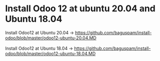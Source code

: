 # Install Odoo 12 at ubuntu 20.04 and Ubuntu 18.04

Install Odoo12 at Ubuntu 20.04 -> 
<a href="https://github.com/baguspam/install-odoo/blob/master/odoo12-ubuntu-20.04.MD">https://github.com/baguspam/install-odoo/blob/master/odoo12-ubuntu-20.04.MD</a>
<br><br>
Install Odoo12 at Ubuntu 18.04 -> 
<a href="https://github.com/baguspam/install-odoo/blob/master/odoo12-ubuntu-18.04.MD">https://github.com/baguspam/install-odoo/blob/master/odoo12-ubuntu-18.04.MD</a>

